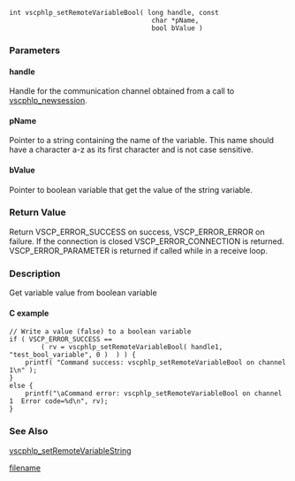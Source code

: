 

```clike
int vscphlp_setRemoteVariableBool( long handle, const 
                                    char *pName, 
                                    bool bValue ) 
```

### Parameters

#### handle
Handle for the communication channel obtained from a call to [vscphlp_newsession](vscphlp_newsession.md).

#### pName
Pointer to a string containing the name of the variable. This name should have a character a-z as its first character and is not case sensitive.

#### bValue
Pointer to boolean variable that get the value of the string variable.

### Return Value
Return VSCP_ERROR_SUCCESS on success, VSCP_ERROR_ERROR on failure. If the connection is closed VSCP_ERROR_CONNECTION is returned. VSCP_ERROR_PARAMETER is returned if called while in a receive loop. 

### Description
Get variable value from boolean variable 

#### C example

```clike
// Write a value (false) to a boolean variable
if ( VSCP_ERROR_SUCCESS == 
        ( rv = vscphlp_setRemoteVariableBool( handle1, "test_bool_variable", 0 )  ) ) {
    printf( "Command success: vscphlp_setRemoteVariableBool on channel 1\n" );
}
else {
    printf("\aCommand error: vscphlp_setRemoteVariableBool on channel 1  Error code=%d\n", rv);
}
```

### See Also
[vscphlp_setRemoteVariableString](vscphlp_setremotevariablestring.md)



[filename](./bottom_copyright.md ':include')